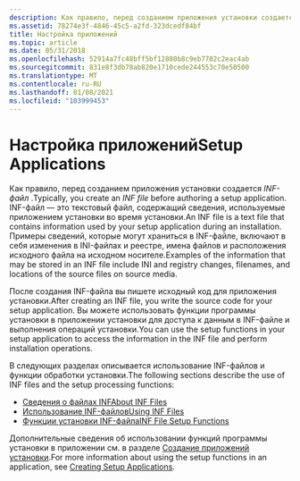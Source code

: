```yaml
---
description: Как правило, перед созданием приложения установки создается INF-файл.
ms.assetid: 78274e3f-4846-45c5-a2fd-323dcedf84bf
title: Настройка приложений
ms.topic: article
ms.date: 05/31/2018
ms.openlocfilehash: 52914a7fc48bff5bf12880b8c9eb7702c2eac4ab
ms.sourcegitcommit: 831e8f3db78ab820e1710cede244553c70e50500
ms.translationtype: MT
ms.contentlocale: ru-RU
ms.lasthandoff: 01/08/2021
ms.locfileid: "103999453"
---
```

# <a name="setup-applications"></a><span data-ttu-id="33126-103">Настройка приложений</span><span class="sxs-lookup"><span data-stu-id="33126-103">Setup Applications</span></span>

<span data-ttu-id="33126-104">Как правило, перед созданием приложения установки создается *INF-файл* .</span><span class="sxs-lookup"><span data-stu-id="33126-104">Typically, you create an *INF file* before authoring a setup application.</span></span> <span data-ttu-id="33126-105">INF-файл — это текстовый файл, содержащий сведения, используемые приложением установки во время установки.</span><span class="sxs-lookup"><span data-stu-id="33126-105">An INF file is a text file that contains information used by your setup application during an installation.</span></span> <span data-ttu-id="33126-106">Примеры сведений, которые могут храниться в INF-файле, включают в себя изменения в INI-файлах и реестре, имена файлов и расположения исходного файла на исходном носителе.</span><span class="sxs-lookup"><span data-stu-id="33126-106">Examples of the information that may be stored in an INF file include INI and registry changes, filenames, and locations of the source files on source media.</span></span>

<span data-ttu-id="33126-107">После создания INF-файла вы пишете исходный код для приложения установки.</span><span class="sxs-lookup"><span data-stu-id="33126-107">After creating an INF file, you write the source code for your setup application.</span></span> <span data-ttu-id="33126-108">Вы можете использовать функции программы установки в приложении установки для доступа к данным в INF-файле и выполнения операций установки.</span><span class="sxs-lookup"><span data-stu-id="33126-108">You can use the setup functions in your setup application to access the information in the INF file and perform installation operations.</span></span>

<span data-ttu-id="33126-109">В следующих разделах описывается использование INF-файлов и функции обработки установки.</span><span class="sxs-lookup"><span data-stu-id="33126-109">The following sections describe the use of INF files and the setup processing functions:</span></span>

-   [<span data-ttu-id="33126-110">Сведения о файлах INF</span><span class="sxs-lookup"><span data-stu-id="33126-110">About INF Files</span></span>](about-inf-files.md)
-   [<span data-ttu-id="33126-111">Использование INF-файлов</span><span class="sxs-lookup"><span data-stu-id="33126-111">Using INF Files</span></span>](using-inf-files.md)
-   [<span data-ttu-id="33126-112">Функции установки INF-файла</span><span class="sxs-lookup"><span data-stu-id="33126-112">INF File Setup Functions</span></span>](inf-file-setup-functions.md)

<span data-ttu-id="33126-113">Дополнительные сведения об использовании функций программы установки в приложении см. в разделе [Создание приложений установки](creating-setup-applications.md).</span><span class="sxs-lookup"><span data-stu-id="33126-113">For more information about using the setup functions in an application, see [Creating Setup Applications](creating-setup-applications.md).</span></span>

 

 



